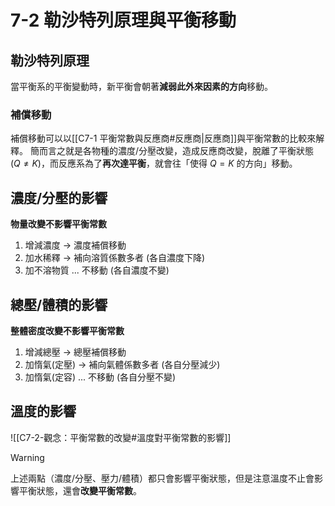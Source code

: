 # 7-2 勒沙特列原理與平衡移動
## 勒沙特列原理
當平衡系的平衡變動時，新平衡會朝著**減弱此外來因素的方向**移動。
### 補償移動
補償移動可以以[[C7-1 平衡常數與反應商#反應商|反應商]]與平衡常數的比較來解釋。
簡而言之就是各物種的濃度/分壓改變，造成反應商改變，脫離了平衡狀態($Q\ne K$)，而反應系為了**再次達平衡**，就會往「使得 $Q=K$ 的方向」移動。

## 濃度/分壓的影響
**物量改變不影響平衡常數**
1. 增減濃度 -> 濃度補償移動
2. 加水稀釋 -> 補向溶質係數多者 (各自濃度下降)
3. 加不溶物質 ... 不移動 (各自濃度不變)

## 總壓/體積的影響
**整體密度改變不影響平衡常數**
1. 增減總壓 -> 總壓補償移動
2. 加惰氣(定壓) -> 補向氣體係數多者 (各自分壓減少)
3. 加惰氣(定容) ... 不移動 (各自分壓不變)

## 溫度的影響
![[C7-2-觀念：平衡常數的改變#溫度對平衡常數的影響]]

>[!warning] 
> 上述兩點（濃度/分壓、壓力/體積）都只會影響平衡狀態，但是注意溫度不止會影響平衡狀態，還會**改變平衡常數**。
